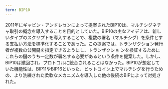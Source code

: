 ```yaml
---
term: BIP10
---
```

2011年にギャビン・アンドレセンによって提案されたBIP10は、マルチシグネチャ取引の概念を導入することを目的としていた。BIP10の主なアイデアは、新しいタイプのスクリプトを導入することで、複数の署名（マルチシグ）を条件とする支払い方法を標準化することであった。この提案では、トランザクション発行者が複数の公開鍵を指定できるようにし、トランザクショ ンを検証するためにこれらの鍵のうち一定数が署名する必要があるという条件を提案した。しかし、BIP10は撤回され、プロトコルに統合されることはなかった。BIP10が想定していた機能性は、BIP11やBIP16といった、ビットコイン上でマルチシグを行うための、より洗練された柔軟なメカニズムを導入した他の後続のBIPによって対処された。